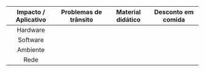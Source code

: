 |Impacto / Aplicativo| Problemas de trânsito        | Material didático           | Desconto em comida  |
|:-----------:| :-------------: |:-------------:| :-----:|
|Hardware|  | | |
|Software|      |  |  |
|Ambiente|       |     |   |
|Rede|  |      |    |
